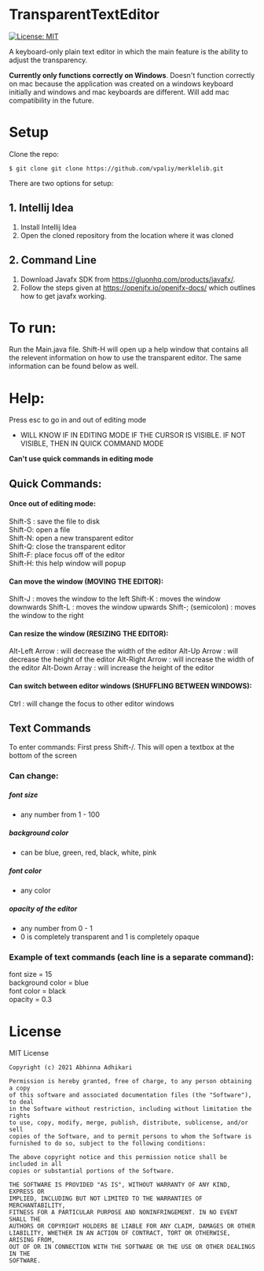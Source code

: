 # TransparentTextEditor
[![License: MIT](https://img.shields.io/badge/License-MIT-yellow.svg)](https://opensource.org/licenses/MIT)

A keyboard-only plain text editor in which the main feature is the ability to adjust the transparency. 

**Currently only functions correctly on Windows**. Doesn't function correctly on mac because the application was created on a windows keyboard initially and windows and mac keyboards are different. Will add mac compatibility in the future.

# Setup

Clone the repo:
```
$ git clone git clone https://github.com/vpaliy/merklelib.git
```

There are two options for setup:

## 1. Intellij Idea

1) Install Intellij Idea
2) Open the cloned repository from the location where it was cloned


## 2. Command Line

1) Download Javafx SDK from https://gluonhq.com/products/javafx/.
2) Follow the steps given at https://openjfx.io/openjfx-docs/ which outlines how to get javafx working.

# To run:
Run the Main.java file. Shift-H will open up a help window that contains all the relevent information on how to use the transparent editor. The same information can be found below as well.

# Help:
Press esc to go in and out of editing mode
 - WILL KNOW IF IN EDITING MODE IF THE CURSOR IS VISIBLE. IF NOT VISIBLE, THEN IN QUICK COMMAND MODE

**Can't use quick commands in editing mode**

## Quick Commands:
#### Once out of editing mode:
Shift-S : save the file to disk\
Shift-O: open a file\
Shift-N: open a new transparent editor\
Shift-Q: close the transparent editor\
Shift-F: place focus off of the editor\
Shift-H: this help window will popup

#### Can move the window (MOVING THE EDITOR):
Shift-J : moves the window to the left
Shift-K : moves the window downwards
Shift-L : moves the window upwards
Shift-; (semicolon) : moves the window to the right

#### Can resize the window (RESIZING THE EDITOR):
Alt-Left Arrow : will decrease the width of the editor
Alt-Up Arrow : will decrease the height of the editor
Alt-Right Arrow : will increase the width of the editor
Alt-Down Array : will increase the height of the editor

#### Can switch between editor windows (SHUFFLING BETWEEN WINDOWS):
Ctrl : will change the focus to other editor windows

## Text Commands
To enter commands:
First press Shift-/. This will open a textbox at the bottom of the screen

### Can change:
##### font size
 - any number from 1 - 100 

##### background color
 - can be blue, green, red, black, white, pink 

##### font color 
 - any color

##### opacity of the editor
- any number from 0 - 1
 - 0 is completely transparent and 1 is completely opaque

### Example of text commands (each line is a separate command):
font size = 15\
background color = blue\
font color = black\
opacity = 0.3 

# License
MIT License
```
Copyright (c) 2021 Abhinna Adhikari

Permission is hereby granted, free of charge, to any person obtaining a copy
of this software and associated documentation files (the "Software"), to deal
in the Software without restriction, including without limitation the rights
to use, copy, modify, merge, publish, distribute, sublicense, and/or sell
copies of the Software, and to permit persons to whom the Software is
furnished to do so, subject to the following conditions:

The above copyright notice and this permission notice shall be included in all
copies or substantial portions of the Software.

THE SOFTWARE IS PROVIDED "AS IS", WITHOUT WARRANTY OF ANY KIND, EXPRESS OR
IMPLIED, INCLUDING BUT NOT LIMITED TO THE WARRANTIES OF MERCHANTABILITY,
FITNESS FOR A PARTICULAR PURPOSE AND NONINFRINGEMENT. IN NO EVENT SHALL THE
AUTHORS OR COPYRIGHT HOLDERS BE LIABLE FOR ANY CLAIM, DAMAGES OR OTHER
LIABILITY, WHETHER IN AN ACTION OF CONTRACT, TORT OR OTHERWISE, ARISING FROM,
OUT OF OR IN CONNECTION WITH THE SOFTWARE OR THE USE OR OTHER DEALINGS IN THE
SOFTWARE.
```
